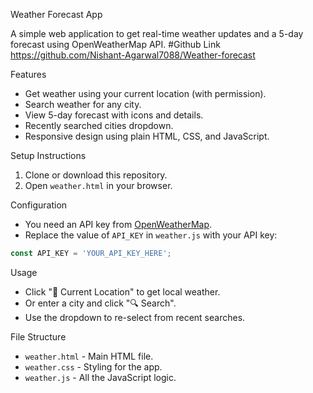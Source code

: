 
Weather Forecast App

A simple web application to get real-time weather updates and a 5-day forecast using OpenWeatherMap API.
#Github Link
https://github.com/Nishant-Agarwal7088/Weather-forecast

Features

- Get weather using your current location (with permission).
- Search weather for any city.
- View 5-day forecast with icons and details.
- Recently searched cities dropdown.
- Responsive design using plain HTML, CSS, and JavaScript.

Setup Instructions

1. Clone or download this repository.
2. Open `weather.html` in your browser.

Configuration

- You need an API key from [OpenWeatherMap](https://openweathermap.org/api).
- Replace the value of `API_KEY` in `weather.js` with your API key:
```js
const API_KEY = 'YOUR_API_KEY_HERE';
```

Usage

- Click "📍 Current Location" to get local weather.
- Or enter a city and click "🔍 Search".
- Use the dropdown to re-select from recent searches.

File Structure

- `weather.html` - Main HTML file.
- `weather.css` - Styling for the app.
- `weather.js` - All the JavaScript logic.


